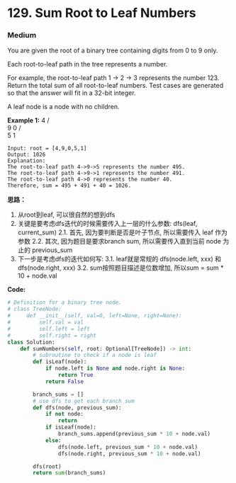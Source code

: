 # 129. Sum Root to Leaf Numbers
### Medium

You are given the root of a binary tree containing digits from 0 to 9 only.

Each root-to-leaf path in the tree represents a number.

For example, the root-to-leaf path 1 -> 2 -> 3 represents the number 123.
Return the total sum of all root-to-leaf numbers. Test cases are generated so that the answer will fit in a 32-bit integer.

A leaf node is a node with no children.

**Example 1:**
        4
      /   \
     9     0
    / \
   5   1

```
Input: root = [4,9,0,5,1]
Output: 1026
Explanation:
The root-to-leaf path 4->9->5 represents the number 495.
The root-to-leaf path 4->9->1 represents the number 491.
The root-to-leaf path 4->0 represents the number 40.
Therefore, sum = 495 + 491 + 40 = 1026.
```

**思路：**
1. 从root到leaf, 可以很自然的想到dfs
2. 关键是要考虑dfs迭代的时候需要传入上一层的什么参数: dfs(leaf, current_sum)
2.1. 首先, 因为要判断是否是叶子节点, 所以需要传入 leaf 作为参数
2.2. 其次, 因为题目是要求branch sum, 所以需要传入直到当前 node 为止的 previous_sum
3. 下一步是考虑dfs的迭代如何写:
3.1. leaf就是常规的 dfs(node.left, xxx) 和 dfs(node.right, xxx)
3.2. sum按照题目描述是位数增加, 所以sum = sum * 10 + node.val

**Code:**
```python
# Definition for a binary tree node.
# class TreeNode:
#     def __init__(self, val=0, left=None, right=None):
#         self.val = val
#         self.left = left
#         self.right = right
class Solution:
    def sumNumbers(self, root: Optional[TreeNode]) -> int:
        # subroutine to check if a node is leaf
        def isLeaf(node):
            if node.left is None and node.right is None:
                return True
            return False

        branch_sums = []
        # use dfs to get each branch sum
        def dfs(node, previous_sum):
            if not node:
                return
            if isLeaf(node):
                branch_sums.append(previous_sum * 10 + node.val)
            else:
                dfs(node.left, previous_sum * 10 + node.val)
                dfs(node.right, previous_sum * 10 + node.val)

        dfs(root)
        return sum(branch_sums)

```